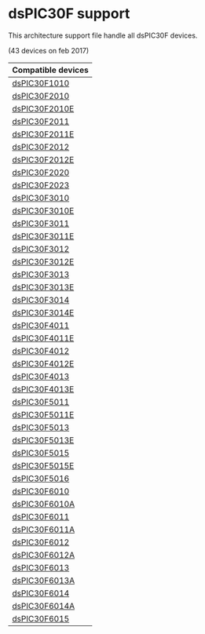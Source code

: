 # dsPIC30F support

This architecture support file handle all dsPIC30F devices.

(43 devices on feb 2017)

|Compatible devices|
|---------|
|[dsPIC30F1010](http://microchip.com/dsPIC30F1010)|
|[dsPIC30F2010](http://microchip.com/dsPIC30F2010)|
|[dsPIC30F2010E](http://microchip.com/dsPIC30F2010E)|
|[dsPIC30F2011](http://microchip.com/dsPIC30F2011)|
|[dsPIC30F2011E](http://microchip.com/dsPIC30F2011E)|
|[dsPIC30F2012](http://microchip.com/dsPIC30F2012)|
|[dsPIC30F2012E](http://microchip.com/dsPIC30F2012E)|
|[dsPIC30F2020](http://microchip.com/dsPIC30F2020)|
|[dsPIC30F2023](http://microchip.com/dsPIC30F2023)|
|[dsPIC30F3010](http://microchip.com/dsPIC30F3010)|
|[dsPIC30F3010E](http://microchip.com/dsPIC30F3010E)|
|[dsPIC30F3011](http://microchip.com/dsPIC30F3011)|
|[dsPIC30F3011E](http://microchip.com/dsPIC30F3011E)|
|[dsPIC30F3012](http://microchip.com/dsPIC30F3012)|
|[dsPIC30F3012E](http://microchip.com/dsPIC30F3012E)|
|[dsPIC30F3013](http://microchip.com/dsPIC30F3013)|
|[dsPIC30F3013E](http://microchip.com/dsPIC30F3013E)|
|[dsPIC30F3014](http://microchip.com/dsPIC30F3014)|
|[dsPIC30F3014E](http://microchip.com/dsPIC30F3014E)|
|[dsPIC30F4011](http://microchip.com/dsPIC30F4011)|
|[dsPIC30F4011E](http://microchip.com/dsPIC30F4011E)|
|[dsPIC30F4012](http://microchip.com/dsPIC30F4012)|
|[dsPIC30F4012E](http://microchip.com/dsPIC30F4012E)|
|[dsPIC30F4013](http://microchip.com/dsPIC30F4013)|
|[dsPIC30F4013E](http://microchip.com/dsPIC30F4013E)|
|[dsPIC30F5011](http://microchip.com/dsPIC30F5011)|
|[dsPIC30F5011E](http://microchip.com/dsPIC30F5011E)|
|[dsPIC30F5013](http://microchip.com/dsPIC30F5013)|
|[dsPIC30F5013E](http://microchip.com/dsPIC30F5013E)|
|[dsPIC30F5015](http://microchip.com/dsPIC30F5015)|
|[dsPIC30F5015E](http://microchip.com/dsPIC30F5015E)|
|[dsPIC30F5016](http://microchip.com/dsPIC30F5016)|
|[dsPIC30F6010](http://microchip.com/dsPIC30F6010)|
|[dsPIC30F6010A](http://microchip.com/dsPIC30F6010A)|
|[dsPIC30F6011](http://microchip.com/dsPIC30F6011)|
|[dsPIC30F6011A](http://microchip.com/dsPIC30F6011A)|
|[dsPIC30F6012](http://microchip.com/dsPIC30F6012)|
|[dsPIC30F6012A](http://microchip.com/dsPIC30F6012A)|
|[dsPIC30F6013](http://microchip.com/dsPIC30F6013)|
|[dsPIC30F6013A](http://microchip.com/dsPIC30F6013A)|
|[dsPIC30F6014](http://microchip.com/dsPIC30F6014)|
|[dsPIC30F6014A](http://microchip.com/dsPIC30F6014A)|
|[dsPIC30F6015](http://microchip.com/dsPIC30F6015)|
